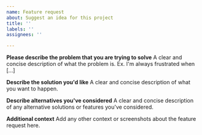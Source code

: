 ```yaml
---
name: Feature request
about: Suggest an idea for this project
title: ''
labels: ''
assignees: ''

---
```


**Please describe the problem that you are trying to solve**
A clear and concise description of what the problem is. Ex. I'm always frustrated when [...]

**Describe the solution you'd like**
A clear and concise description of what you want to happen.

**Describe alternatives you've considered**
A clear and concise description of any alternative solutions or features you've considered.

**Additional context**
Add any other context or screenshots about the feature request here.
